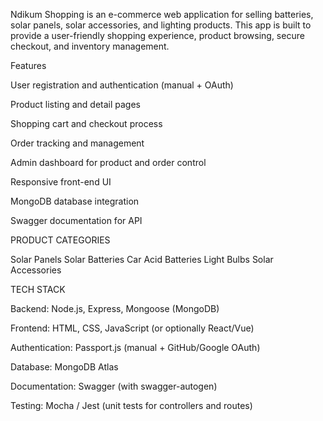 Ndikum Shopping is an e-commerce web application for selling batteries, solar panels, solar accessories, and lighting products. This app is built to provide a user-friendly shopping experience, product browsing, secure checkout, and inventory management.

Features

User registration and authentication (manual + OAuth)

Product listing and detail pages

Shopping cart and checkout process

Order tracking and management

Admin dashboard for product and order control

Responsive front-end UI

MongoDB database integration

Swagger documentation for API

PRODUCT CATEGORIES

Solar Panels
Solar Batteries
Car Acid Batteries
Light Bulbs
Solar Accessories

TECH STACK

Backend: Node.js, Express, Mongoose (MongoDB)

Frontend: HTML, CSS, JavaScript (or optionally React/Vue)

Authentication: Passport.js (manual + GitHub/Google OAuth)

Database: MongoDB Atlas

Documentation: Swagger (with swagger-autogen)

Testing: Mocha / Jest (unit tests for controllers and routes)
